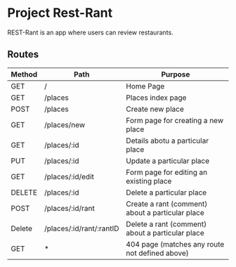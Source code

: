# Project Rest-Rant

REST-Rant is an app where users can review restaurants. 

## Routes

|   Method     |    Path    |   Purpose         |
|--------------|------------|-------------------|
|GET           |    /                      |   Home Page       |
|GET           |    /places                |   Places index page      |
|POST          |    /places                |   Create new place     |
|GET           |    /places/new            |   Form page for creating a new place |
|GET           |    /places/:id            |   Details abotu a particular place      |
|PUT           |    /places/:id            |   Update a particular place       |
|GET           |    /places/:id/edit       |   Form page for editing an existing place|
|DELETE        |    /places/:id            |   Delete a particular place     |
|POST           |    /places/:id/rant      |   Create a rant (comment) about a particular place     |
|Delete          |   /places/:id/rant/:rantID   |   Delete a rant (comment) about a particular place    |
|GET           |    *       |   404 page (matches any route not defined above)     |